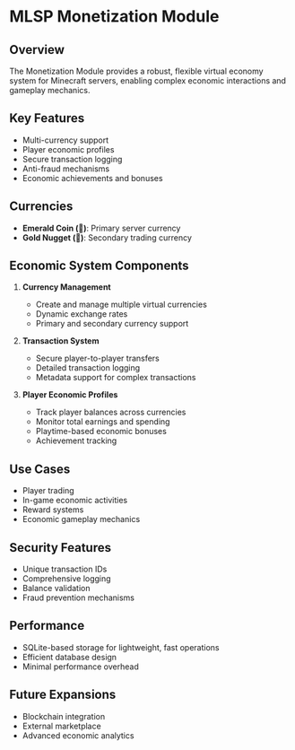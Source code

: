 # MLSP Monetization Module

## Overview
The Monetization Module provides a robust, flexible virtual economy system for Minecraft servers, enabling complex economic interactions and gameplay mechanics.

## Key Features
- Multi-currency support
- Player economic profiles
- Secure transaction logging
- Anti-fraud mechanisms
- Economic achievements and bonuses

## Currencies
- **Emerald Coin (💎)**: Primary server currency
- **Gold Nugget (🥇)**: Secondary trading currency

## Economic System Components
1. **Currency Management**
   - Create and manage multiple virtual currencies
   - Dynamic exchange rates
   - Primary and secondary currency support

2. **Transaction System**
   - Secure player-to-player transfers
   - Detailed transaction logging
   - Metadata support for complex transactions

3. **Player Economic Profiles**
   - Track player balances across currencies
   - Monitor total earnings and spending
   - Playtime-based economic bonuses
   - Achievement tracking

## Use Cases
- Player trading
- In-game economic activities
- Reward systems
- Economic gameplay mechanics

## Security Features
- Unique transaction IDs
- Comprehensive logging
- Balance validation
- Fraud prevention mechanisms

## Performance
- SQLite-based storage for lightweight, fast operations
- Efficient database design
- Minimal performance overhead

## Future Expansions
- Blockchain integration
- External marketplace
- Advanced economic analytics
